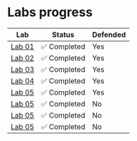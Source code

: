 # Labs progress

| Lab                  | Status          | Defended |
|----------------------|-----------------|----------|
| [Lab 01][lab01]       | :white_check_mark: Completed | Yes |
| [Lab 02][lab02]       | :white_check_mark: Completed | Yes |
| [Lab 03][lab03]       | :white_check_mark: Completed | Yes |
| [Lab 04][lab04]       | :white_check_mark: Completed | Yes |
| [Lab 05][lab05]       | :white_check_mark: Completed | Yes |
| [Lab 05][lab06]       | :white_check_mark: Completed | No |
| [Lab 05][lab07]       | :white_check_mark: Completed | No |
| [Lab 05][lab08]       | :white_check_mark: Completed | No |

[lab01]: https://github.com/Krame1S/OSiSP-Kolyanov/tree/master/lab01
[lab02]: https://github.com/Krame1S/OSiSP-Kolyanov/tree/master/lab02
[lab03]: https://github.com/Krame1S/OSiSP-Kolyanov/tree/master/lab03
[lab04]: https://github.com/Krame1S/OSiSP-Kolyanov/tree/master/lab04
[lab05]: https://github.com/Krame1S/OSiSP-Kolyanov/tree/master/lab05
[lab06]: https://github.com/Krame1S/OSiSP-Kolyanov/tree/master/lab06
[lab07]: https://github.com/Krame1S/OSiSP-Kolyanov/tree/master/lab07
[lab08]: https://github.com/Krame1S/OSiSP-Kolyanov/tree/master/lab08

